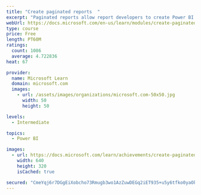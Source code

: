 ```yaml
---
title: "Create paginated reports  "
excerpt: "Paginated reports allow report developers to create Power BI artifacts that have tightly controlled rendering requirements. Paginated reports are ideal for creating sales invoices, receipts, purchase orders, and tabular data. This module will teach you how to create reports, add parameters, and work with tables and charts in paginated reports."
webUrl: https://docs.microsoft.com/en-us/learn/modules/create-paginated-reports-power-bi/
type: course
price: Free
length: PT60M
ratings:
  count: 1086
  average: 4.722836
heat: 67

provider:
  name: Microsoft Learn
  domain: microsoft.com
  images:
    - url: /assets/images/organizations/microsoft.com-50x50.jpg
      width: 50
      height: 50

levels:
  - Intermediate

topics:
  - Power BI

images:
  - url: https://docs.microsoft.com/learn/achievements/create-paginated-reports-power-bi-social.png
    width: 640
    height: 320
    isCached: true

secured: "CmeYqj6r7DGgEiXobcho73Rmugb3wo1AzZuwDEGq2iET935+u5y6tfko0yaOk5nnaSZsdwl7JQOzQnL7V6KoJRK8gQNdWsi/mk5BJB1Gh6koyE8Tumf3e/o1zkDJu0D21NcqO8dls2ax3FldrIW5DET1dwWD3/l5i0Kg8tDZVkHBTF06UqMuFsukvQ0nZiiBqINWgOWddgVgcuXZ8X78OATvBHUFU8mSWcsYf1pcw+XCKc8SQL6QgpxeHBz14ZfqZq2U5My2nSEggJrWK3HWgih+JjlozvsQlPepJhm3GIIZdEdv3SJRinrfxjK8RPSjmSuR3DA6qfxGRolfoKOSt0s+kiCKBu2WAWUmXtuXvslymFNgOjN5JKulpVQKU8xovGCfC5NBqsK9YgwqFtaYKL2wNjKKIgiw1IEaZVDZwJw=;UneMBCY4MjkTYQbj09O0/A=="
---
```



